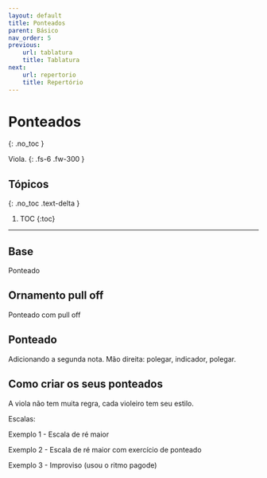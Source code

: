```yaml
---
layout: default
title: Ponteados
parent: Básico
nav_order: 5
previous:
    url: tablatura
    title: Tablatura
next:
    url: repertorio
    title: Repertório
---
```


# Ponteados
{: .no_toc }

Viola.
{: .fs-6 .fw-300 }

## Tópicos
{: .no_toc .text-delta }

1. TOC
{:toc}

---

## Base

Ponteado

## Ornamento pull off

Ponteado com pull off

## Ponteado

Adicionando a segunda nota. Mão direita: polegar, indicador, polegar.

## Como criar os seus ponteados

A viola não tem muita regra, cada violeiro tem seu estilo.

Escalas:

Exemplo 1 - Escala de ré maior

Exemplo 2 - Escala de ré maior com exercício de ponteado

Exemplo 3 - Improviso (usou o ritmo pagode)
